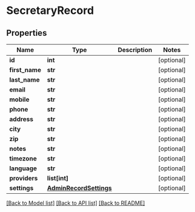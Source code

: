 # SecretaryRecord

## Properties
Name | Type | Description | Notes
------------ | ------------- | ------------- | -------------
**id** | **int** |  | [optional] 
**first_name** | **str** |  | [optional] 
**last_name** | **str** |  | [optional] 
**email** | **str** |  | [optional] 
**mobile** | **str** |  | [optional] 
**phone** | **str** |  | [optional] 
**address** | **str** |  | [optional] 
**city** | **str** |  | [optional] 
**zip** | **str** |  | [optional] 
**notes** | **str** |  | [optional] 
**timezone** | **str** |  | [optional] 
**language** | **str** |  | [optional] 
**providers** | **list[int]** |  | [optional] 
**settings** | [**AdminRecordSettings**](AdminRecordSettings.md) |  | [optional] 

[[Back to Model list]](../README.md#documentation-for-models) [[Back to API list]](../README.md#documentation-for-api-endpoints) [[Back to README]](../README.md)


